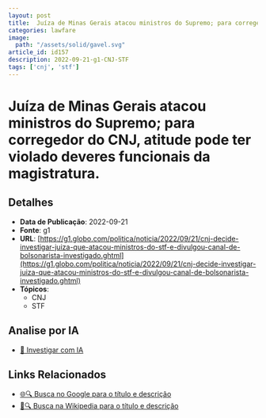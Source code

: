 ```yaml
---
layout: post
title:  Juíza de Minas Gerais atacou ministros do Supremo; para corregedor do CNJ, atitude pode ter violado deveres funcionais da magistratura.
categories: lawfare
image: 
  path: "/assets/solid/gavel.svg"
article_id: id157
description: 2022-09-21-g1-CNJ-STF
tags: ['cnj', 'stf']
---
```


# Juíza de Minas Gerais atacou ministros do Supremo; para corregedor do CNJ, atitude pode ter violado deveres funcionais da magistratura.

## Detalhes
- **Data de Publicação**: 2022-09-21
- **Fonte**: g1
- **URL**: [https://g1.globo.com/politica/noticia/2022/09/21/cnj-decide-investigar-juiza-que-atacou-ministros-do-stf-e-divulgou-canal-de-bolsonarista-investigado.ghtml](https://g1.globo.com/politica/noticia/2022/09/21/cnj-decide-investigar-juiza-que-atacou-ministros-do-stf-e-divulgou-canal-de-bolsonarista-investigado.ghtml)
- **Tópicos**:
  - CNJ
  - STF

## Analise por IA
- [🤖 Investigar com IA](https://www.perplexity.ai/search?q=%22not%C3%ADcia%20artigo%20Brasil%22%20Ju%C3%ADza%20de%20Minas%20Gerais%20atacou%20ministros%20do%20Supremo%3B%20para%20corregedor%20do%20CNJ%2C%20atitude%20pode%20ter%20violado%20deveres%20funcionais%20da%20magistratura.%20g1%202022-09-21)

## Links Relacionados
- [🌐🔍 Busca no Google para o título e descrição](https://www.google.com/search?q=%22not%C3%ADcia%20artigo%20Brasil%22%20Ju%C3%ADza%20de%20Minas%20Gerais%20atacou%20ministros%20do%20Supremo%3B%20para%20corregedor%20do%20CNJ%2C%20atitude%20pode%20ter%20violado%20deveres%20funcionais%20da%20magistratura.%20g1%202022-09-21)
- [📖🔍 Busca na Wikipedia para o título e descrição](https://pt.wikipedia.org/w/index.php?search=%22not%C3%ADcia%20artigo%20Brasil%22%20Ju%C3%ADza%20de%20Minas%20Gerais%20atacou%20ministros%20do%20Supremo%3B%20para%20corregedor%20do%20CNJ%2C%20atitude%20pode%20ter%20violado%20deveres%20funcionais%20da%20magistratura.%20g1%202022-09-21)


